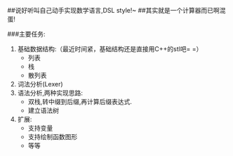 ##说好听叫自己动手实现数学语言,DSL style!~
##其实就是一个计算器而已啊混蛋!

###主要任务:
1. 基础数据结构:（最近时间紧，基础结构还是直接用C++的stl吧= =）
	- 列表
	- 栈
	- 散列表
2. 词法分析(Lexer)
3. 语法分析,两种实现思路:
	- 双栈,转中缀到后缀,再计算后缀表达式.
	- 建立语法树
4. 扩展:
	- 支持变量
	- 支持绘制函数图形
	- 等等
